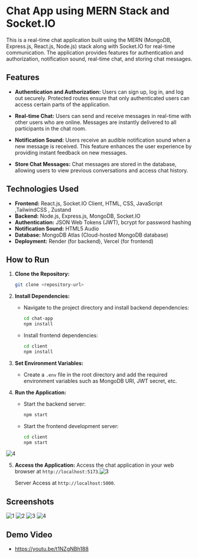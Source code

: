 # Chat App using MERN Stack and Socket.IO

This is a real-time chat application built using the MERN (MongoDB, Express.js, React.js, Node.js) stack along with Socket.IO for real-time communication. The application provides features for authentication and authorization, notification sound, real-time chat, and storing chat messages.

## Features

- **Authentication and Authorization:** Users can sign up, log in, and log out securely. Protected routes ensure that only authenticated users can access certain parts of the application.

- **Real-time Chat:** Users can send and receive messages in real-time with other users who are online. Messages are instantly delivered to all participants in the chat room.

- **Notification Sound:** Users receive an audible notification sound when a new message is received. This feature enhances the user experience by providing instant feedback on new messages.

- **Store Chat Messages:** Chat messages are stored in the database, allowing users to view previous conversations and access chat history.

## Technologies Used

- **Frontend:** React.js, Socket.IO Client, HTML, CSS, JavaScript ,TailwindCSS , Zustand 
- **Backend:** Node.js, Express.js, MongoDB, Socket.IO
- **Authentication:** JSON Web Tokens (JWT), bcrypt for password hashing
- **Notification Sound:** HTML5 Audio 
- **Database:** MongoDB Atlas (Cloud-hosted MongoDB database)
- **Deployment:** Render (for backend), Vercel (for frontend)

## How to Run

1. **Clone the Repository:**
   ```bash
   git clone <repository-url>
   ```

2. **Install Dependencies:**
   - Navigate to the project directory and install backend dependencies:
     ```bash
     cd chat-app
     npm install
     ```
   - Install frontend dependencies:
     ```bash
     cd client
     npm install
     ```

3. **Set Environment Variables:**
   - Create a `.env` file in the root directory and add the required environment variables such as MongoDB URI, JWT secret, etc.

4. **Run the Application:**
   - Start the backend server:
     ```bash
     npm start
     ```
   - Start the frontend development server:
     ```bash
     cd client
     npm start
     ```
![4](https://github.com/Kumarsatwik/ChatApp/assets/38569860/0c67800a-068f-4428-9f65-6a0e029b13b1)

5. **Access the Application:**
   Access the chat application in your web browser at `http://localhost:5173`.![3](https://github.com/Kumarsatwik/ChatApp/assets/38569860/91d4a84c-9946-443a-a7fe-933b69df4a38)

   Server Access  at `http://localhost:5000`.

## Screenshots

![1](https://github.com/Kumarsatwik/ChatApp/assets/38569860/740f3f95-2d45-48ef-9ac9-eb84eb47c2e8)
![2](https://github.com/Kumarsatwik/ChatApp/assets/38569860/288a5b1b-540c-4c7d-aa3f-e5df87df3f06)
![3](https://github.com/Kumarsatwik/ChatApp/assets/38569860/595b9b15-ef8c-4e2d-8e35-95575e1645bb)
![4](https://github.com/Kumarsatwik/ChatApp/assets/38569860/d6acc82e-c284-4ec4-a641-18c461b4278d)

## Demo Video
- https://youtu.be/t1NZgNBh188
